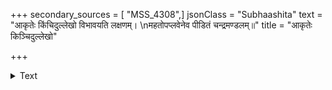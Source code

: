 +++
secondary_sources = [ "MSS_4308",]
jsonClass = "Subhaashita"
text = "आकृतेः किंचिदुल्लेखो विभावयति लक्षणम्।  \nमहतोपप्लवेनेव पीडितं चन्द्रमण्डलम्॥"
title = "आकृतेः किञ्चिदुल्लेखो"

+++

<details><summary>Text</summary>

आकृतेः किंचिदुल्लेखो विभावयति लक्षणम्।  
महतोपप्लवेनेव पीडितं चन्द्रमण्डलम्॥
</details>
